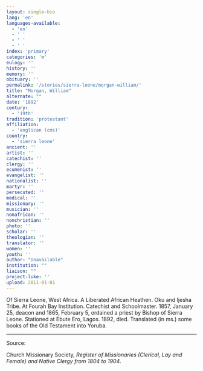 ```yaml
---
layout: single-bio
lang: 'en'
languages-available:
  - 'en'
  - ' '
  - ' '
  - ' '
index: 'primary'
categories: 'm'
eulogy: ''
history: ''
memory: ''
obituary: ''
permalink: '/stories/sierra-leone/morgan-william/'
title: "Morgan, William"
alternate: ""
date: '1892'
century:
  - '19th'
tradition: 'protestant'
affiliation:
  - 'anglican (cms)'
country:
  - 'sierra leone'
ancient: ''
artist: ''
catechist: ''
clergy: ''
ecumenist: ''
evangelist: ''
nationalist: ''
martyr: ''
persecuted: ''
medical: ''
missionary: ''
musician: ''
nonafrican: ''
nonchristian: ''
photo: ''
scholar: ''
theologian: ''
translator: ''
women: ''
youth: ''
author: "Unavailable"
institution: ""
liaison: ""
project-luke: ''
upload: 2011-01-01
---
```




Of Sierra Leone, West Africa.  A Liberated African Heathen.  Oku and Ijesha Tribe.  At Fourah Bay Institution.  Catechist and Schoolmaster.  1857, January 25, deacon and 1865, February 5, ordained a priest by Bishop of Sierra Leone.  Stationed at Ebute Ero, Lagos.  1892, died.  Translated (in ms.) some books of the Old Testament into Yoruba.



---

Source:

Church Missionary Society, *Register of Missionaries (Clerical, Lay and Female) and Native Clergy from 1804 to 1904*.